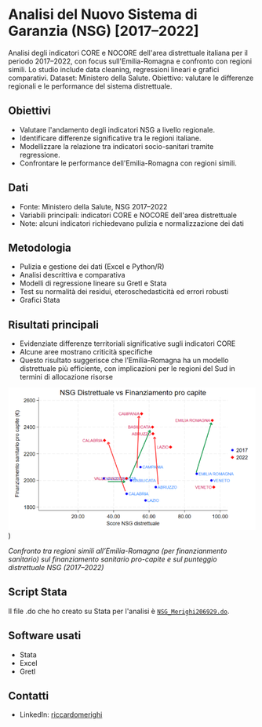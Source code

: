 # Analisi del Nuovo Sistema di Garanzia (NSG) [2017–2022]
Analisi degli indicatori CORE e NOCORE dell'area distrettuale italiana per il periodo 2017–2022, con focus sull'Emilia-Romagna e confronto con regioni simili. Lo studio include data cleaning, regressioni lineari e grafici comparativi.
Dataset: Ministero della Salute.
Obiettivo: valutare le differenze regionali e le performance del sistema distrettuale.

## Obiettivi
- Valutare l'andamento degli indicatori NSG a livello regionale.
- Identificare differenze significative tra le regioni italiane.
- Modellizzare la relazione tra indicatori socio-sanitari tramite regressione.
- Confrontare le performance dell'Emilia-Romagna con regioni simili.

## Dati
- Fonte: Ministero della Salute, NSG 2017–2022
- Variabili principali: indicatori CORE e NOCORE dell'area distrettuale
- Note: alcuni indicatori richiedevano pulizia e normalizzazione dei dati

## Metodologia
- Pulizia e gestione dei dati (Excel e Python/R)
- Analisi descrittiva e comparativa
- Modelli di regressione lineare su Gretl e Stata
- Test su normalità dei residui, eteroschedasticità ed errori robusti
- Grafici Stata

## Risultati principali
- Evidenziate differenze territoriali significative sugli indicatori CORE
- Alcune aree mostrano criticità specifiche
- Questo risultato suggerisce che l’Emilia-Romagna ha un modello distrettuale più efficiente, con implicazioni per le regioni del Sud in termini di allocazione risorse

 
![Grafico andamento NSG Distrettuale](img/NSGDistrettuale_Finanziamento.png))

*Confronto tra regioni simili all’Emilia-Romagna (per finanzianmento sanitario) sul finanziamento sanitario pro-capite e sul punteggio distrettuale NSG (2017–2022)*

## Script Stata
Il file .do che ho creato su Stata per l'analisi è [`NSG_Merighi206929.do`](./script/NSG_Merighi206929.do).  
## Software usati
- Stata
- Excel
- Gretl

## Contatti
- LinkedIn: [riccardomerighi](https://www.linkedin.com/in/riccardo-merighi-62150b340/)
